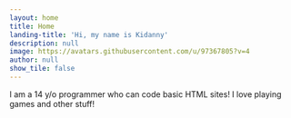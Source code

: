 ```yaml
---
layout: home
title: Home
landing-title: 'Hi, my name is Kidanny'
description: null
image: https://avatars.githubusercontent.com/u/97367805?v=4
author: null
show_tile: false
---
```


I am a 14 y/o programmer who can code basic HTML sites! I love playing games and other stuff!
